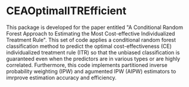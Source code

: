 # CEAOptimalITREfficient
This package is developed for the paper entitled "A Conditional Random Forest Approach to Estimating the Most Cost-effective Individualized Treatment Rule". This set of code applies a conditional random forest classification method to predict the optimal cost-effectiveness (CE) individualized treatment rule (ITR) so that the unbiased classification is guaranteed even when the predictors are in various types or are highly correlated. Furthermore, this code implements partitioned inverse probability weighting (IPW) and agumented IPW (AIPW) estimators to imrprove estimation accuracy and efficiency. 
